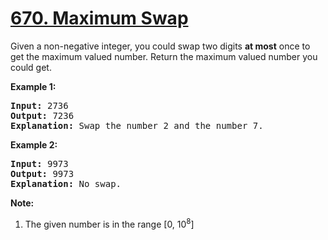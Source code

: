 <h1 class="title__20p2"><a href="/problems/maximum-swap/">670. Maximum Swap</a></h1>

<div><p>
Given a non-negative integer, you could swap two digits <b>at most</b> once to get the maximum valued number. Return the maximum valued number you could get.
</p>

<p><b>Example 1:</b><br>
</p><pre><b>Input:</b> 2736
<b>Output:</b> 7236
<b>Explanation:</b> Swap the number 2 and the number 7.
</pre>
<p></p>

<p><b>Example 2:</b><br>
</p><pre><b>Input:</b> 9973
<b>Output:</b> 9973
<b>Explanation:</b> No swap.
</pre>
<p></p>


<p><b>Note:</b><br>
</p><ol>
<li>The given number is in the range [0, 10<sup>8</sup>]</li>
</ol>
<p></p></div>